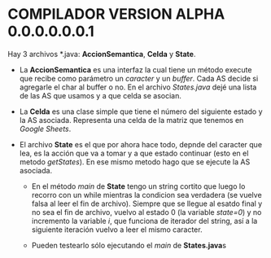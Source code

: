 # COMPILADOR VERSION ALPHA 0.0.0.0.0.0.1

Hay 3 archivos *.java: **AccionSemantica**, **Celda** y **State**.

- La **AccionSemantica** es una interfaz la cual tiene un método execute que recibe como parámetro un _caracter_ y un _buffer_. Cada AS decide si agregarle el char al buffer o no. En el archivo _States.java_ dejé una lista de las AS que usamos y a que celda se asocian.

- La **Celda** es una clase simple que tiene el número del siguiente estado y la AS asociada. Representa una celda de la matriz que tenemos en _Google Sheets_.

- El archivo **State** es el que por ahora hace todo, depnde del caracter que lea, es la acción que va a tomar y a que estado continuar (esto en el metodo _getStates_). En ese mismo metodo hago que se ejecute la AS asociada.

    - En el método _main_ de **State** tengo un string cortito que luego lo recorro con un while mientras la condicion sea verdadera (se vuelve falsa al leer el fin de archivo). 
    Siempre que se llegue al esatdo final y no sea el fin de archivo, vuelvo al estado 0 (la variable _state=0_) y no incremento la variable _i_, que funciona de iterador del string, así a la siguiente iteración vuelvo a leer el mismo caracter. 

    - Pueden testearlo sólo ejecutando el _main_ de **States.java**s
